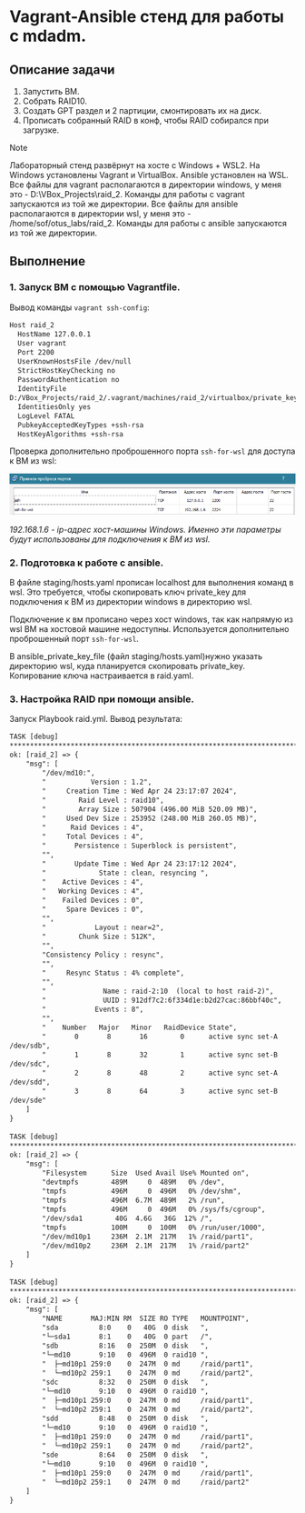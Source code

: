 # Vagrant-Ansible стeнд для работы с mdadm.

## Описание задачи

1. Запустить ВМ.
2. Собрать RAID10.
3. Создать GPT раздел и 2 партиции, смонтировать их на диск.
4. Прописать собранный RAID в конф, чтобы RAID собирался при загрузке.

> [!NOTE]
> Лабораторный стенд развёрнут на хосте с Windows + WSL2. На Windows установлены Vagrant и VirtualBox. Ansible установлен на WSL.
> Все файлы для vagrant располагаются в директории windows, у меня это - D:\VBox_Projects\raid_2. Команды для работы с vagrant запускаются из той же директории.
> Все файлы для ansible располагаются в директории wsl, у меня это - /home/sof/otus_labs/raid_2. Команды для работы с ansible запускаются из той же директории.

## Выполнение

### 1. Запуск ВМ с помощью Vagrantfile.

Вывод команды `vagrant ssh-config`:

```
Host raid_2
  HostName 127.0.0.1
  User vagrant
  Port 2200
  UserKnownHostsFile /dev/null
  StrictHostKeyChecking no
  PasswordAuthentication no
  IdentityFile D:/VBox_Projects/raid_2/.vagrant/machines/raid_2/virtualbox/private_key
  IdentitiesOnly yes
  LogLevel FATAL
  PubkeyAcceptedKeyTypes +ssh-rsa
  HostKeyAlgorithms +ssh-rsa
```

Проверка дополнительно проброшенного порта `ssh-for-wsl` для доступа к ВМ из wsl:

![Image alt](https://github.com/Sof-Lab/Home_Lab/blob/main/Linux/Raid_ansible_made/%D0%9F%D1%80%D0%BE%D0%B1%D1%80%D0%BE%D1%81%20%D0%BF%D0%BE%D1%80%D1%82%D0%BE%D0%B2%20VirtualBox.png)

*192.168.1.6 - ip-адрес хост-машины Windows.*
*Именно эти параметры будут использованы для подключения к ВМ из wsl.*

### 2. Подготовка к работе с ansible.

В файле staging/hosts.yaml прописан localhost для выполнения команд в wsl.
Это требуется, чтобы скопировать ключ private_key для подключения к ВМ из директории windows в директорию wsl.

Подключение к вм прописано через хост windows, так как напрямую из wsl ВМ на хостовой машине недоступны.
Используется дополнительно проброшенный порт `ssh-for-wsl`.

В ansible_private_key_file (файл staging/hosts.yaml)нужно указать директорию wsl, куда планируется скопировать private_key.
Копирование ключа настраивается в raid.yaml.

### 3. Настройка RAID при помощи ansible.

Запуск Playbook raid.yml. Вывод результата:

```
TASK [debug] ***************************************************************************************************************
ok: [raid_2] => {
    "msg": [
        "/dev/md10:",
        "           Version : 1.2",
        "     Creation Time : Wed Apr 24 23:17:07 2024",
        "        Raid Level : raid10",
        "        Array Size : 507904 (496.00 MiB 520.09 MB)",
        "     Used Dev Size : 253952 (248.00 MiB 260.05 MB)",
        "      Raid Devices : 4",
        "     Total Devices : 4",
        "       Persistence : Superblock is persistent",
        "",
        "       Update Time : Wed Apr 24 23:17:12 2024",
        "             State : clean, resyncing ",
        "    Active Devices : 4",
        "   Working Devices : 4",
        "    Failed Devices : 0",
        "     Spare Devices : 0",
        "",
        "            Layout : near=2",
        "        Chunk Size : 512K",
        "",
        "Consistency Policy : resync",
        "",
        "     Resync Status : 4% complete",
        "",
        "              Name : raid-2:10  (local to host raid-2)",
        "              UUID : 912df7c2:6f334d1e:b2d27cac:86bbf40c",
        "            Events : 8",
        "",
        "    Number   Major   Minor   RaidDevice State",
        "       0       8       16        0      active sync set-A   /dev/sdb",
        "       1       8       32        1      active sync set-B   /dev/sdc",
        "       2       8       48        2      active sync set-A   /dev/sdd",
        "       3       8       64        3      active sync set-B   /dev/sde"
    ]
}

TASK [debug] ***************************************************************************************************************
ok: [raid_2] => {
    "msg": [
        "Filesystem      Size  Used Avail Use% Mounted on",
        "devtmpfs        489M     0  489M   0% /dev",
        "tmpfs           496M     0  496M   0% /dev/shm",
        "tmpfs           496M  6.7M  489M   2% /run",
        "tmpfs           496M     0  496M   0% /sys/fs/cgroup",
        "/dev/sda1        40G  4.6G   36G  12% /",
        "tmpfs           100M     0  100M   0% /run/user/1000",
        "/dev/md10p1     236M  2.1M  217M   1% /raid/part1",
        "/dev/md10p2     236M  2.1M  217M   1% /raid/part2"
    ]
}

TASK [debug] ***************************************************************************************************************
ok: [raid_2] => {
    "msg": [
        "NAME       MAJ:MIN RM  SIZE RO TYPE   MOUNTPOINT",
        "sda          8:0    0   40G  0 disk   ",
        "└─sda1       8:1    0   40G  0 part   /",
        "sdb          8:16   0  250M  0 disk   ",
        "└─md10       9:10   0  496M  0 raid10 ",
        "  ├─md10p1 259:0    0  247M  0 md     /raid/part1",
        "  └─md10p2 259:1    0  247M  0 md     /raid/part2",
        "sdc          8:32   0  250M  0 disk   ",
        "└─md10       9:10   0  496M  0 raid10 ",
        "  ├─md10p1 259:0    0  247M  0 md     /raid/part1",
        "  └─md10p2 259:1    0  247M  0 md     /raid/part2",
        "sdd          8:48   0  250M  0 disk   ",
        "└─md10       9:10   0  496M  0 raid10 ",
        "  ├─md10p1 259:0    0  247M  0 md     /raid/part1",
        "  └─md10p2 259:1    0  247M  0 md     /raid/part2",
        "sde          8:64   0  250M  0 disk   ",
        "└─md10       9:10   0  496M  0 raid10 ",
        "  ├─md10p1 259:0    0  247M  0 md     /raid/part1",
        "  └─md10p2 259:1    0  247M  0 md     /raid/part2"
    ]
}
```